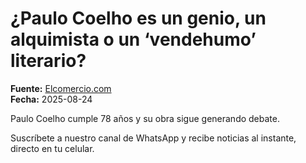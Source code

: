 # ¿Paulo Coelho es un genio, un alquimista o un ‘vendehumo’ literario?

**Fuente:** [Elcomercio.com](https://www.elcomercio.com/tendencias/cultura/paulo-coelho-biografia-cumpleanos/)  
**Fecha:** 2025-08-24

Paulo Coelho cumple 78 años y su obra sigue generando debate.

Suscríbete a nuestro canal de WhatsApp y recibe noticias al instante, directo en tu celular.
